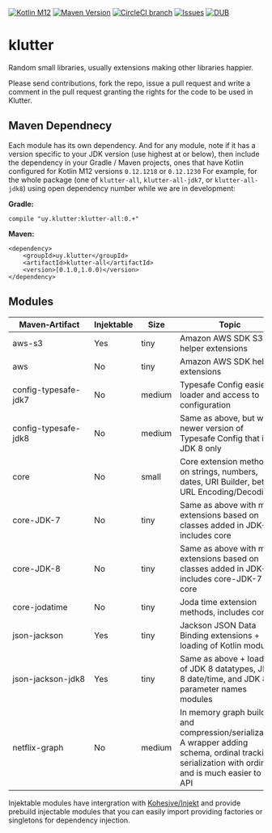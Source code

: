 [![Kotlin M12](https://img.shields.io/badge/Kotlin-M12%20%40%200.12.1230-blue.svg)](http://kotlinlang.org) [![Maven Version](https://img.shields.io/maven-central/v/uy.klutter/klutter-core.svg)](http://search.maven.org/#search%7Cga%7C1%7Cg%3A%22uy.klutter%22) [![CircleCI branch](https://img.shields.io/circleci/project/klutter/klutter/master.svg)](https://circleci.com/gh/klutter/klutter/tree/master) [![Issues](https://img.shields.io/github/issues/klutter/klutter.svg)](https://github.com/klutter/klutter/issues?q=is%3Aopen) [![DUB](https://img.shields.io/dub/l/vibe-d.svg)](https://github.com/klutter/klutter/blob/master/LICENSE) 

# klutter
Random small libraries, usually extensions making other libraries happier.  

Please send contributions, fork the repo, issue a pull request and write a comment in the pull request granting the rights for the code to be used in Klutter.

## Maven Dependnecy

Each module has its own dependency.  And for any module, note if it has a version specific to your JDK version (use highest at or below), then include the dependency in your Gradle / Maven projects, ones that have Kotlin configured for Kotlin M12 versions `0.12.1218` or `0.12.1230`  For example, for the whole package (one of `klutter-all`, `klutter-all-jdk7`, or `klutter-all-jdk8`) using open dependency number while we are in development:

**Gradle:**
```
compile "uy.klutter:klutter-all:0.+"
```

**Maven:**
```
<dependency>
    <groupId>uy.klutter</groupId>
    <artifactId>klutter-all</artifactId>
    <version>[0.1.0,1.0.0)</version>
</dependency>
```

## Modules

|&nbsp;&nbsp;&nbsp;Maven&#8209;Artifact&nbsp;&nbsp;&nbsp;|Injektable|Size|Topic|
|------|------|------|------|
|aws-s3|Yes|tiny|Amazon AWS SDK S3 helper extensions|
|aws|No|tiny|Amazon AWS SDK helper extensions|
|config-typesafe-jdk7|No|medium|Typesafe Config easier loader and access to configuration|
|config-typesafe-jdk8|No|medium|Same as above, but with newer version of Typesafe Config that is JDK 8 only|
|core|No|small|Core extension methods on strings, numbers, dates, URI Builder, better URL Encoding/Decoding|
|core-JDK-7|No|tiny|Same as above with more extensions based on classes added in JDK-7, includes core|
|core-JDK-8|No|tiny|Same as above with more extensions based on classes added in JDK-8, includes core-JDK-7 & core|
|core-jodatime|No|tiny|Joda time extension methods, includes core|
|json-jackson|Yes|tiny|Jackson JSON Data Binding extensions + loading of Kotlin module|
|json-jackson-jdk8|Yes|tiny|Same as above + loading of JDK 8 datatypes, JDK 8 date/time, and JDK 8 parameter names modules|
|netflix-graph|No|medium|In memory graph building and compression/serialization.  A wrapper adding schema, ordinal tracking, serialization with ordinals, and is much easier to use API|

Injektable modules have intergration with [Kohesive/Injekt](http://github.com/kohesive/injekt) and provide prebuild injectable modules that you can easily import providing factories or singletons for dependency injection.
